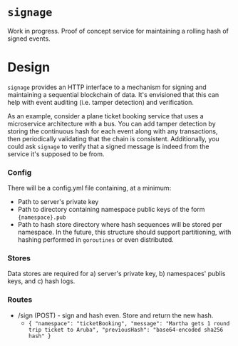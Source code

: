 # `signage`
Work in progress.  Proof of concept service for maintaining a rolling hash of
signed events.

# Design
`signage` provides an HTTP interface to a mechanism for signing and maintaining
a sequential blockchain of data.  It's envisioned that this can help with event auditing (i.e. tamper detection) and verification.

As an example, consider a plane ticket booking service that uses a microservice architecture with a bus.  You can add tamper detection by storing the continuous hash for each event along with any transactions, then periodically validating that the chain is consistent.  Additionally, you could ask `signage` to verify that a signed message is indeed from the service it's supposed to be from.

### Config
There will be a config.yml file containing, at a minimum:
- Path to server's private key
- Path to directory containing namespace public keys of the form `{namespace}.pub`
- Path to hash store directory where hash sequences will be stored per namespace.  In the future, this structure should support partitioning, with hashing performed in `goroutines` or even distributed.

### Stores
Data stores are required for a) server's private key, b) namespaces' publis keys, and c) hash logs.

### Routes
- /sign (POST) - sign and hash even.  Store and return the new hash.
  - `{ "namespace": "ticketBooking", "message": "Martha gets 1 round trip ticket to Aruba", "previousHash": "base64-encoded sha256 hash" }`
